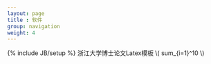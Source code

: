 ```yaml
---
layout: page
title : 软件
group: navigation
weight: 4
---
```

{% include JB/setup %}
浙江大学博士论文Latex模板 \\( sum_{i=1}^10 \\)
